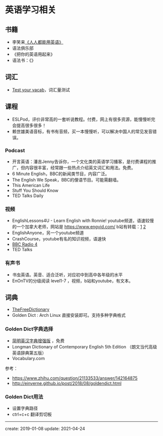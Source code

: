 # 英语学习相关

## 书籍

- 李笑来[《人人都能用英语》](https://github.com/xiaolai/everyone-can-use-english)
- 语法俱乐部
- 《把你的英语用起来》
- 语法书：《》

## 词汇

- [Test your vacab](http://testyourvocab.com/)，词汇量测试

## 课程

- ESLPod，评价非常高的一套听说教程。付费，网上有很多资源，能慢慢听完会提高很多很多！
- 赖世雄美语音标，有书有音频，买一本慢慢听，可以解决中国人的常见发音错误。


### Podcast

- 开言英语：潘吉Jenny告诉你，一个文化类的英语学习播客，是付费课程的推广，但内容很丰富，经常跟一些热点介绍英文词汇和用法。免费。
- 6 Minute English，BBC的新闻类节目，内容广泛。
- The English We Speak，BBC的俚语节目。可能需翻墙。
- This American Life
- Stuff You Should Know
- TED Talks Daily

### 视频

- EnglishLessons4U - Learn English with Ronnie! youtube频道，语速较慢的一个加拿大老师，网站是 https://www.engvid.com/  b站有转载：[1](https://www.bilibili.com/video/av6284532/) [2](https://www.bilibili.com/video/av6238252/)
- EnglishAnyone，另一个youtube频道
- CrashCourse，youtube有名的知识视频，语速快
- [BBC Radio 4](https://www.bbc.co.uk/radio4)
- TED Talks

### 有声书

- 书虫英语。英音、适合泛听，对应初中到高中各年级的水平
- EnOnTV的分级阅读 level1-7 ，视频，b站和youtube，有文本。

## 词典

- [TheFreeDictionary](http://www.thefreedictionary.com/)
- Golden Dict : Arch Linux 直接安装即可。支持多种字典格式

### Golden Dict字典选择

- [简明英汉字典增强版](https://github.com/skywind3000/ECDICT) ，免费
- Longman Dictionary of Contemporary English 5th Edition （朗文当代高级英语辞典第五版） 
- Vocabulary.com

参考：

- https://www.zhihu.com/question/21133533/answer/142164875
- http://einverne.github.io/post/2018/08/goldendict.html

### Golden Dict用法

- 设置字典路径
- ctrl+c+c 翻译剪切板


---

create: 2019-01-08
update: 2021-04-24